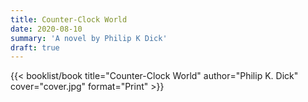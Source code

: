 ```yaml
---
title: Counter-Clock World
date: 2020-08-10
summary: 'A novel by Philip K Dick'
draft: true
---
```


{{< booklist/book
title="Counter-Clock World"
author="Philip K. Dick"
cover="cover.jpg"
format="Print" >}}
